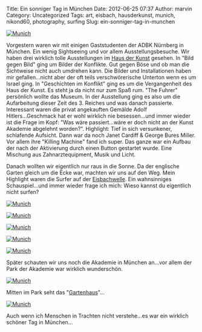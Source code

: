Title: Ein sonniger Tag in München
Date: 2012-06-25 07:37
Author: marvin
Category: Uncategorized
Tags: art, eisbach, hausderkunst, munich, nikond60, photography, surfing
Slug: ein-sonniger-tag-in-munchen

[![Munich](http://farm8.staticflickr.com/7120/7430594604_139f997c93_c.jpg)](http://www.flickr.com/photos/marvinxsteadfast/7430594604/ "Munich by marvinxsteadfast, on Flickr, via Patr")

Vorgestern waren wir mit einigen Gaststudenten der ADBK Nürnberg in
München. Ein wenig Sightseeing und vor allem Ausstellungsbesuche. Wir
haben drei wirklich tolle Ausstellungen im [Haus der
Kunst](http://www.hausderkunst.de/) gesehen. In "Bild gegen Bild" ging
um Bilder der Konflikte. Gut gegen Böse und ob man die Sichtweise nicht
auch umdrehen kann. Die Bilder und Installationen haben mir
gefallen...nicht aber der oft teils verschwörerische Unterton wenn es um
Israel ging. In "Geschichten im Konflikt" ging es um die Vergangenheit
des Haus der Kunst. Es steht ja da nicht nur zum Spaß rum. "The Fuhrer"
persönlich wollte das Museum. In der Ausstellung ging es also um die
Aufarbeitung dieser Zeit des 3. Reiches und was danach passierte.
Interessant waren die privat angekauften Gemälde Adolf
Hitlers...Geschmack hat er wohl wirklich nie besessen...und immer wieder
ist die Frage im Kopf: "Was wäre passiert...wäre er doch nicht an der
Kunst Akademie abgelehnt worden?". Highlight: Tief in sich versunkener,
schlafende Aufsicht. Dann war da noch Janet Cardiff & George Bures
Miller. Vor allem ihre "Killing Machine" fand ich super. Das ganze war
ein Aufbau der nach der Aktivierung durch einen Button gestartet wurde.
Eine Mischung aus Zahnarztequipment, Musik und Licht.

Danach wollten wir eigentlich nur raus in die Sonne. Da der englische
Garten gleich um die Ecke war, machten wir uns auf den Weg. Mein
Highlight waren die Surfer auf der
[Eisbachwelle](http://de.wikipedia.org/wiki/Eisbach_(M%C3%BCnchen)). Ein
wahnsinniges Schauspiel...und immer wieder frage ich mich: Wieso kannst
du eigentlich nicht surfen?

[![Munich](http://farm6.staticflickr.com/5464/7430596062_a06214de5a_c.jpg)](http://www.flickr.com/photos/marvinxsteadfast/7430596062/ "Munich by marvinxsteadfast, on Flickr, via Patr")

[![Munich](http://farm9.staticflickr.com/8002/7430595324_f741ef65fa_c.jpg)](http://www.flickr.com/photos/marvinxsteadfast/7430595324/ "Munich by marvinxsteadfast, on Flickr, via Patr")

[![Munich](http://farm8.staticflickr.com/7108/7430593624_9d6fe6b7ac_c.jpg)](http://www.flickr.com/photos/marvinxsteadfast/7430593624/ "Munich by marvinxsteadfast, on Flickr, via Patr")

[![Munich](http://farm6.staticflickr.com/5311/7430592852_22c175255c_c.jpg)](http://www.flickr.com/photos/marvinxsteadfast/7430592852/ "Munich by marvinxsteadfast, on Flickr, via Patr")

[![Munich](http://farm9.staticflickr.com/8157/7430592102_fbd1c43150_c.jpg)](http://www.flickr.com/photos/marvinxsteadfast/7430592102/ "Munich by marvinxsteadfast, on Flickr, via Patr")

Später schauten wir uns noch die Akademie in München an...vor allem der
Park der Akademie war wirklich wunderschön.

[![Munich](http://farm6.staticflickr.com/5456/7431174140_f3e0fc8919_c.jpg)](http://www.flickr.com/photos/marvinxsteadfast/7431174140/ "Munich by marvinxsteadfast, on Flickr, via Patr")

Mitten im Park seht das "[Gartenhaus](http://gartenhaus.adbk.de/)"...

[![Munich](http://farm8.staticflickr.com/7130/7430591166_497283864b_c.jpg)](http://www.flickr.com/photos/marvinxsteadfast/7430591166/ "Munich by marvinxsteadfast, on Flickr, via Patr")

Auch wenn ich Menschen in Trachten nicht verstehe...es war ein wirklich
schöner Tag in München...

